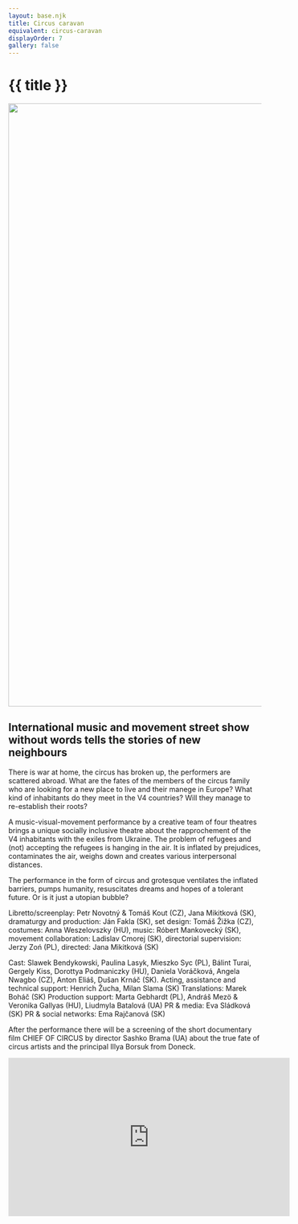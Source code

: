 ```yaml
---
layout: base.njk
title: Circus caravan
equivalent: circus-caravan
displayOrder: 7
gallery: false
---
```


# {{ title }}

<img src="/img/circus-caravan-poster.jpg" width="849" height="1200">

## International music and movement street show without words tells the stories of new neighbours

There is war at home, the circus has broken up, the performers are scattered abroad. What are the fates of the members of the circus family who are looking for a new place to live and their manege in Europe? What kind of inhabitants do they meet in the V4 countries? Will they manage to re-establish their roots?

A music-visual-movement performance by a creative team of four theatres brings a unique socially inclusive theatre about the rapprochement of the V4 inhabitants with the exiles from Ukraine. The problem of refugees and (not) accepting the refugees is hanging in the air. It is inflated by prejudices, contaminates the air, weighs down and creates various interpersonal distances.

The performance in the form of circus and grotesque ventilates the inflated barriers, pumps humanity, resuscitates dreams and hopes of a tolerant future. Or is it just a utopian bubble?

Libretto/screenplay: Petr Novotný & Tomáš Kout (CZ), Jana Mikitková (SK), dramaturgy and production: Ján Fakla (SK), set design: Tomáš Žižka (CZ), costumes: Anna Weszelovszky (HU), music: Róbert Mankovecký (SK), movement collaboration: Ladislav Cmorej (SK), directorial supervision: Jerzy Zoń (PL), directed: Jana Mikitková (SK)

Cast: Slawek Bendykowski, Paulina Lasyk, Mieszko Syc (PL), Bálint Turai, Gergely Kiss, Dorottya Podmaniczky (HU), Daniela Voráčková, Angela Nwagbo (CZ), Anton Eliáš, Dušan Krnáč (SK).
Acting, assistance and technical support: Henrich Žucha, Milan Slama (SK)
Translations: Marek Boháč (SK)
Production support: Marta Gebhardt (PL), Andráš Mezö & Veronika Gallyas (HU), Liudmyla Batalová (UA)
PR & media: Eva Sládková (SK)
PR & social networks: Ema Rajčanová (SK)

After the performance there will be a screening of the short documentary film CHIEF OF CIRCUS by director Sashko Brama (UA) about the true fate of circus artists and the principal Illya Borsuk from Doneck.

<iframe width="560" height="315" src="https://www.youtube-nocookie.com/embed/N5SRFF-l2e4?si=Md1EGLI3bWTfSBS0" title="YouTube video player" frameborder="0" allow="accelerometer; autoplay; clipboard-write; encrypted-media; gyroscope; picture-in-picture; web-share" referrerpolicy="strict-origin-when-cross-origin" allowfullscreen></iframe>